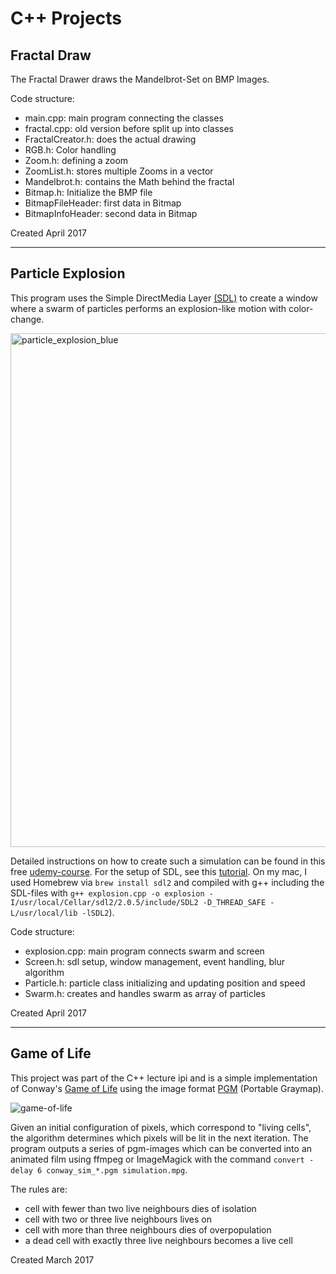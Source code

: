 # C++ Projects

## Fractal Draw

The Fractal Drawer draws the Mandelbrot-Set on BMP Images. 

Code structure:
- main.cpp: main program connecting the classes
- fractal.cpp: old version before split up into classes
- FractalCreator.h: does the actual drawing
- RGB.h: Color handling
- Zoom.h: defining a zoom
- ZoomList.h: stores multiple Zooms in a vector
- Mandelbrot.h: contains the Math behind the fractal
- Bitmap.h: Initialize the BMP file
- BitmapFileHeader: first data in Bitmap
- BitmapInfoHeader: second data in Bitmap

Created April 2017

---

## Particle Explosion

This program uses the Simple DirectMedia Layer [(SDL)](https://www.libsdl.org) to create a window where a swarm of particles performs an explosion-like motion with color-change.

<img width="822" alt="particle_explosion_blue" src="https://cloud.githubusercontent.com/assets/16541141/24647314/b6374506-191f-11e7-8d41-ad3d98f3677e.png">

Detailed instructions on how to create such a simulation can be found in this free  [udemy-course](https://www.udemy.com/free-learn-c-tutorial-beginners/). For the setup of SDL, see this [tutorial](http://lazyfoo.net/tutorials/SDL/01_hello_SDL/index.php). On my mac, I used Homebrew via `brew install sdl2` and compiled with g++ including the SDL-files with `g++ explosion.cpp -o explosion -I/usr/local/Cellar/sdl2/2.0.5/include/SDL2 -D_THREAD_SAFE -L/usr/local/lib -lSDL2`).

Code structure:
- explosion.cpp: main program connects swarm and screen
- Screen.h: sdl setup, window management, event handling, blur algorithm
- Particle.h: particle class initializing and updating position and speed
- Swarm.h: creates and handles swarm as array of particles

Created April 2017

----

## Game of Life

This project was part of the C++ lecture ipi and is a simple implementation of Conway's [Game of Life](https://en.wikipedia.org/wiki/Conway%27s_Game_of_Life) using the image format [PGM](https://en.wikipedia.org/wiki/Netpbm_format) (Portable Graymap). 

![game-of-life](https://cloud.githubusercontent.com/assets/16541141/24961043/dd2b0ba6-1f97-11e7-91c7-f262ccbf2d31.png)

Given an initial configuration of pixels, which correspond to "living cells", the algorithm determines which pixels will be lit in the next iteration. The program outputs a series of pgm-images which can be converted into an animated film using ffmpeg or ImageMagick with the command `convert -delay 6 conway_sim_*.pgm simulation.mpg`.

The rules are: 
- cell with fewer than two live neighbours dies of isolation
- cell with two or three live neighbours lives on
- cell with more than three neighbours dies of overpopulation
- a dead cell with exactly three live neighbours becomes a live cell

Created March 2017
